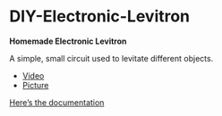 # DIY-Electronic-Levitron
**Homemade Electronic Levitron**

A simple, small circuit used to levitate different objects.

- [Video](https://youtu.be/4KRXoZ4Cz-g)
- [Picture](https://github.com/cyberelectronics/DIY-Electronic-Levitron/blob/main/Pictures/levitron.jpg)

[Here’s the documentation](https://github.com/cyberelectronics/DIY-Electronic-Levitron/blob/main/Docu/levitroneng.pdf)
